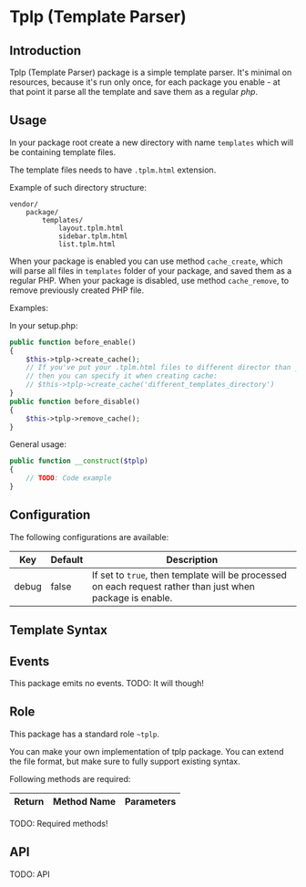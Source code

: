 # Tplp (Template Parser)

## Introduction

Tplp (Template Parser) package is a simple template parser. It's minimal on resources,
because it's run only once, for each package you enable - at that point it parse
all the template and save them as a regular _php_.

##  Usage

In your package root create a new directory with name `templates` which will be
containing template files.

The template files needs to have `.tplm.html` extension.

Example of such directory structure:

```
vendor/
    package/
        templates/
            layout.tplm.html
            sidebar.tplm.html
            list.tplm.html
```

When your package is enabled you can use method `cache_create`, which will parse
all files in `templates` folder of your package, and saved them as a regular PHP.
When your package is disabled, use method `cache_remove`, to remove previously
created PHP file.

Examples:

In your setup.php:

```php
public function before_enable()
{
    $this->tplp->create_cache();
    // If you've put your .tplm.html files to different director than _templates_,
    // then you can specify it when creating cache:
    // $this->tplp->create_cache('different_templates_directory')
}
public function before_disable()
{
    $this->tplp->remove_cache();
}
```

General usage:

```php
public function __construct($tplp)
{
    // TODO: Code example
}
```

## Configuration

The following configurations are available:

| Key   | Default | Description                                |
|-------|---------|--------------------------------------------|
| debug | false   | If set to `true`, then template will be processed on each request rather than just when package is enable. |

## Template Syntax

## Events

This package emits no events.
TODO: It will though!

## Role

This package has a standard role `~tplp`.

You can make your own implementation of tplp package. You can extend the file
format, but make sure to fully support existing syntax.

Following methods are required:

| Return      | Method Name           | Parameters                             |
|-------------|-----------------------|----------------------------------------|

TODO: Required methods!

## API

TODO: API
